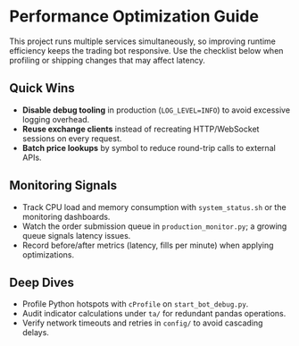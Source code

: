 # Performance Optimization Guide

This project runs multiple services simultaneously, so improving runtime efficiency keeps the trading bot responsive. Use the checklist below when profiling or shipping changes that may affect latency.

## Quick Wins
- **Disable debug tooling** in production (`LOG_LEVEL=INFO`) to avoid excessive logging overhead.
- **Reuse exchange clients** instead of recreating HTTP/WebSocket sessions on every request.
- **Batch price lookups** by symbol to reduce round-trip calls to external APIs.

## Monitoring Signals
- Track CPU load and memory consumption with `system_status.sh` or the monitoring dashboards.
- Watch the order submission queue in `production_monitor.py`; a growing queue signals latency issues.
- Record before/after metrics (latency, fills per minute) when applying optimizations.

## Deep Dives
- Profile Python hotspots with `cProfile` on `start_bot_debug.py`.
- Audit indicator calculations under `ta/` for redundant pandas operations.
- Verify network timeouts and retries in `config/` to avoid cascading delays.
